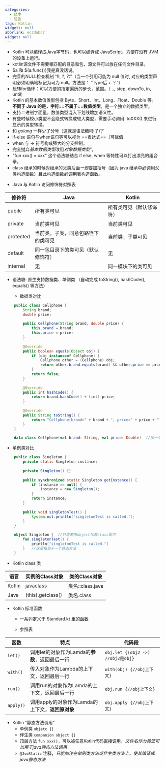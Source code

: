 ```yaml
---
categories:
  - 技术
  - 语言
tags: Kotlin
widgets: null
abbrlink: ec3dabc7
widget: null
---
```

- Kotlin 可以编译成Java字节码，也可以编译成 JavaScript，方便在没有 JVM 的设备上运行。
- kotlin源文件不需要相匹配的目录和包，源文件可以放在任何文件目录。
- \$a 和 \${a.func()}我是真没话说。
- 完善的NULL检查机制 "!!, ?, ?:"（当一个引用可能为 null 值时, 对应的类型声明必须明确地标记为可为 null。方法是： “Type后 + ？”）
- 玩转for循环：可以方便的指定遍历的步长，范围。（ .., step, downTo, in, until)
- Kotlin 的基本数值类型包括 Byte、Short、Int、Long、Float、Double 等。**不同于 Java 的是，字符==不属于==数值类型**，是一个独立的数据类型。
- 支持二进制字面量，数值类型混入下划线增加语义性。
- 有些时候较小类型不会隐式转换成较大类型，需要手动调用 .toXXX() 来进行显示的类型转换。
- 和 *golang* 一样少了分号（这就是语法糖吗i了i了
- if-else 语句与when语句等可以视为 ==表达式==（可赋值
- when 与 -> 符号构成强大的分支控制。
- 完全抛弃*基本数据类型*改用*对象数据类型*“。
- "fun xxx() = xxx" 这个语法糖结合 if else, when 等特性可以打出漂亮的组合拳。
- class 继承的时候对继承的父类后面*一般*要加括号（因为 java 继承中必调用父类构造函数）且此构造函数必调用著构造函数。

<!-- more -->

- Java 与 Kotlin 访问修饰符对照表

| 修饰符    | Java                               | Kotlin                   |
| --------- | ---------------------------------- | ------------------------ |
| pubilc    | 所有类可见                         | 所有类可见（默认修饰符） |
| private   | 当前类可见                         | 当前类可见               |
| protected | 当前类，子类，同意包路径下的类可见 | 当前类，子类可见         |
| default   | 同一包目录下的类可见（默认修饰符） | 无                       |
| internal  | 无                                 | 同一模块下的类可见       |

- 语法糖: 原生支持数据类、单例类 （自动完成 toString(), hashCode(), equals() 等方法）

  - 数据类对比

``` java Java-example
    public class Cellphone {
        String brand;
        double price;
    
        public Cellphone(String brand, double price) {
            this.brand = brand;
            this.price = price;
        }
    
        @Override
        public boolean equals(Object obj) {
            if (obj instanceof Cellphone) {
                Cellphone other = (Cellphone) obj;
                return other.brand.equals(brand) && other.price == price;
            }
            return false;
        }
    
        @Override
        public int hashCode() {
            return brand.hashCode() + (int) price;
        }
    
        @Override
        public String toString() {
            return "Cellphone(brand=" + brand + ", price=" + price + ")";
        }
    }
```


``` kotlin Kotlin-example
    data class Cellphone(val brand: String, val price: Double)	//加一个data即可
```
  - 单例类对比
```java Java-example
    public class Singleton {
        private static Singleton instance;
    
        private Singleton() {}
    
        public synchronized static Singleton getInstance() {
            if (instance == null) {
                instance = new Singleton();
            }
            return instance;
        }
    
        public void singletonTest() {
            System.out.println("singletonTest is called.");
        }
    }
```

```kotlin Kotlin-example
    object Singleton {	//只需要用object代替class即可
        fun singletonTest() {
            println("singletonTest is called.")
        }	//这里相当于一个静态方法
    }
```

- Kotlin class 类


| 语言   | 实例的Class对象   | 类的Class对象    |
| ------ | ----------------- | ---------------- |
| Kotlin | javaclass         | 类名::class.java |
| Java   | (this).getclass() | 类名.class       |

- Kotlin 标准函数

  - 一系列定义于 Standard.kt 里的函数

  - 参照表

| 函数      | 特点                                             | 代码段                            |
| --------- | ------------------------------------------------ | --------------------------------- |
| `let()`   | 调用let的对象作为Lamda的**参数**，返回最后一行   | `obj.let {(obj2 ->) //obj2是obj}` |
| `with()`  | 传入对象作为Lambda的上下文，返回最后一行         | `with(obj) {//obj上下文}`         |
| `run()`   | 调用run的对象作为Lamda的上下文，返回最后一行     | `obj.run {//obj上下文}`           |
| `apply()` | 调用apply的对象作为Lamda的上下文，**返回原对象** | `obj.apply {//obj上下文}`         |

- Kotlin “静态方法调用”
  - 单例类 `objetc {}`
  - 伴生类 `companion object {}`
  - 顶层方法 `fun xxx()`，可以被任意Kotlin代码直接调用，*文件名作为类还可以用于java静态方法调用*
  - `@JvmStatic` 注释，*只能加注在单例类方法或伴生类方法上，使其编译成java静态方法*

